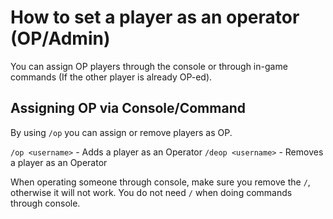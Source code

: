 # How to set a player as an operator (OP/Admin)

You can assign OP players through the console or through in-game commands (If the other player is already OP-ed). 

## Assigning OP via Console/Command

By using `/op` you can assign or remove players as OP.

`/op <username>` - Adds a player as an Operator
`/deop <username>` - Removes a player as an Operator

When operating someone through console, make sure you remove the `/`, otherwise it will not work. You do not need `/` when doing commands through console.
